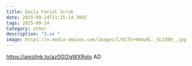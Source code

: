 ```yaml
---
title: Daily Facial Scrub
date: 2025-09-24T11:25:14.308Z
tags: 2025-09-24
Category: other
description: "3.xx "
image: https://m.media-amazon.com/images/I/817S+90mv8L._SL1500_.jpg
---
```

https://amzlink.to/az0GI2gWXRglo
AD